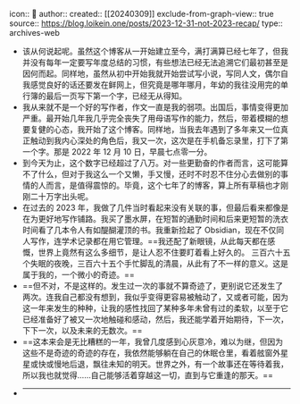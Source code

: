 icon:: 💾
author:: 
created:: [[20240309]]
exclude-from-graph-view:: true
source:: https://blog.loikein.one/posts/2023-12-31-not-2023-recap/
type:: archives-web

- 该从何说起呢。虽然这个博客从一开始建立至今，满打满算已经七年了，但我并没有每年一定要写年度总结的习惯，有些想法已经无法追溯它们最初甚至是因何而起。同样地，虽然从初中开始我就开始尝试写小说，写同人文，偶尔自我感觉良好的话还要发在鲜网上，但究竟是哪年哪月，年幼的我往没用完的单行簿的最后一页写下第一个字，已经无从得知。
- 我从来就不是一个好的写作者，作文一直是我的弱项。出国后，事情变得更加严重。最开始几年我几乎完全丧失了用母语写作的能力，然后，带着模糊的想要复健的心态，我开始了这个博客。同样地，当我去年遇到了多年来又一位真正触动到我内心深处的角色后，我又一次，这次是在手机备忘录里，打下了第一个字。那是 2022 年 12 月 10 日，早晨七点零一分。
- 到今天为止，这个数字已经超过了八万。对一些更勤奋的作者而言，这可能算不了什么，但对于我这么一个又懒，手又慢，还时不时忍不住分心去做别的事情的人而言，是值得震惊的。毕竟，这个七年了的博客，算上所有草稿也才刚刚二十万字出头呢。
- 在过去的 2023 年，我做了几件当时看起来没有关联的事，但最后看来都像是在为更好地写作铺路。我买了墨水屏，在短暂的通勤时间和后来更短暂的洗衣时间看了几本令人有如醍醐灌顶的书。我重新捡起了 Obsidian，现在不仅同人写作，连学术记录都在用它管理。==我还配了新眼镜，从此每天都在感慨，世界上竟然有这么多细节，是让人忍不住要盯着看上好久的。 三百六十五个失眠的夜晚，三百六十五个手忙脚乱的清晨，从此有了不一样的意义。这是属于我的，一个微小的奇迹。==
- ==但不对，不是这样的。发生过一次的事就不算奇迹了，更别说它还发生了两次。连我自己都没有想到，我似乎变得更容易被触动了，又或者可能，因为这一年来发生的种种，让我的感性找回了某种多年未曾有过的柔软，以至于它已经准备好了被又一次地触碰和感动，然后，我还能学着开始期待，下一次，下下一次，以及未来的无数次。==
- ==这本来会是无比糟糕的一年，我曾几度感到心灰意冷，难以为继，但因为这些不是奇迹的奇迹的存在，我依然能够躺在自己的休眠仓里，看着舷窗外星星或快或慢地后退，飘往未知的明天。世界之外，有一个故事还在等待着我，所以我也就觉得……自己能够活着穿越这一切，直到与它重逢的那天。==
- ___